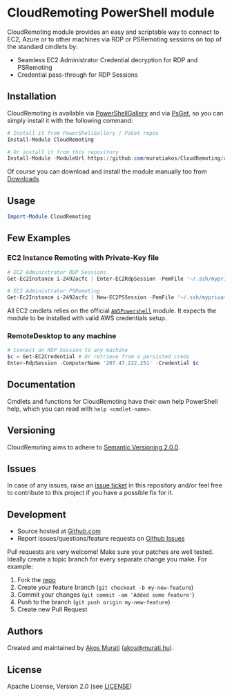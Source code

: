 CloudRemoting PowerShell module
===============================



CloudRemoting module provides an easy and scriptable way to connect to EC2, Azure
or to other machines via RDP or PSRemoting sessions on top of the standard
cmdlets by:
 - Seamless EC2 Administrator Credential decryption for RDP and PSRemoting
 - Credential pass-through for RDP Sessions

## Installation
CloudRemoting is available via [PowerShellGallery][PowerShellGallery] and via
[PsGet][psget], so you can simply install it with the following command:
```powershell
# Install it from PowerShellGallery / PsGet repos
Install-Module CloudRemoting

# Or install it from this repository
Install-Module -ModuleUrl https://github.com/muratiakos/CloudRemoting/archive/master.zip
```
Of course you can download and install the module manually too from
[Downloads][download]

## Usage
```powershell
Import-Module CloudRemoting
```

## Few Examples
### EC2 Instance Remoting with Private-Key file
```powershell
# EC2 Administrator RDP Sessions
Get-Ec2Instance i-2492acfc | Enter-EC2RdpSession -PemFile '~/.ssh/myprivatekey.pem'

# EC2 Administrator PSRemoting
Get-Ec2Instance i-2492acfc | New-EC2PSSession -PemFile '~/.ssh/myprivatekey.pem'
```
All EC2 cmdlets relies on the official [`AWSPowershell`][AWSPowershell] module.
It expects the module to be installed with valid AWS credentials setup.


### RemoteDesktop to any machine
```powershell
# Connect an RDP Session to any machine
$c = Get-EC2Credential # Or retrieve from a persisted creds
Enter-RdpSession -ComputerName '207.47.222.251' -Credential $c
```

## Documentation
Cmdlets and functions for CloudRemoting have their own help PowerShell help, which
you can read with `help <cmdlet-name>`.

## Versioning
CloudRemoting aims to adhere to [Semantic Versioning 2.0.0][semver].

## Issues
In case of any issues, raise an [issue ticket][issues] in this repository and/or
feel free to contribute to this project if you have a possible fix for it.

## Development
* Source hosted at [Github.com][repo]
* Report issues/questions/feature requests on [Github Issues][issues]

Pull requests are very welcome! Make sure your patches are well tested.
Ideally create a topic branch for every separate change you make. For
example:

1. Fork the [repo][repo]
2. Create your feature branch (`git checkout -b my-new-feature`)
3. Commit your changes (`git commit -am 'Added some feature'`)
4. Push to the branch (`git push origin my-new-feature`)
5. Create new Pull Request

## Authors
Created and maintained by [Akos Murati][muratiakos] (<akos@murati.hu>).

## License
Apache License, Version 2.0 (see [LICENSE][LICENSE])

[repo]: https://github.com/muratiakos/CloudRemoting
[issues]: https://github.com/muratiakos/CloudRemoting/issues
[muratiakos]: http://murati.hu
[license]: LICENSE
[semver]: http://semver.org/
[psget]: http://psget.net/
[download]: https://github.com/muratiakos/CloudRemoting/archive/master.zip
[PowerShellGallery]: https://www.powershellgallery.com
[AWSPowershell]: https://aws.amazon.com/powershell
